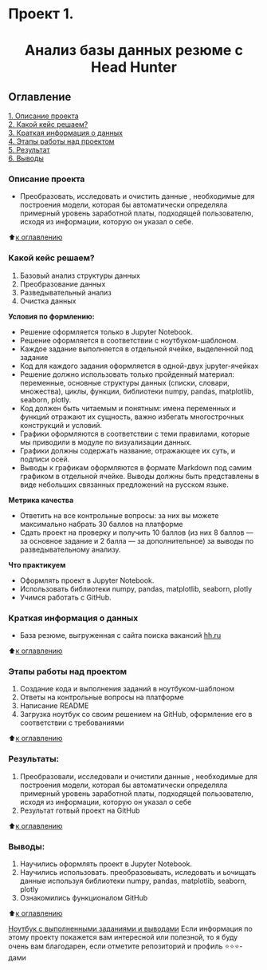 # Проект 1. 
# <center> Анализ базы данных резюме c Head Hunter 

## Оглавление  
[1. Описание проекта](https://github.com/Balantre/New_octopus/tree/main/project_1/README.md#Описание-проекта)  
[2. Какой кейс решаем?](https://github.com/Balantre/New_octopus/tree/main/pproject_1/README.md#Какой-кейс-решаем)  
[3. Краткая информация о данных](https://github.com/Balantre/New_octopus/tree/main/project_1/README.md#Краткая-информация-о-данных)  
[4. Этапы работы над проектом](https://github.com/Balantre/New_octopus/tree/main/project_1/README.md#Этапы-работы-над-проектом)  
[5. Результат](https://github.com/Balantre/New_octopus/tree/main/project_1/README.md#Результат)    
[6. Выводы](https://github.com/Balantre/New_octopus/tree/main/project_1/README.md#Выводы) 

### Описание проекта    
- Преобразовать, исследовать и очистить данные , необходимые для построения модели, которая бы автоматически определяла примерный уровень заработной платы, подходящей пользователю, исходя из информации, которую он указал о себе.

:arrow_up:[к оглавлению](https://github.com/Balantre/New_octopus/tree/main/project_1/README.md#Оглавление)


### Какой кейс решаем?
1. Базовый анализ структуры данных
2. Преобразование данных
3. Разведывательный анализ
4. Очистка данных

**Условия по формлению:**  
- Решение оформляется только в Jupyter Notebook.
- Решение оформляется в соответствии с ноутбуком-шаблоном.
- Каждое задание выполняется в отдельной ячейке, выделенной под задание 
- Код для каждого задания оформляется в одной-двух jupyter-ячейках
- Решение должно использовать только пройденный материал: переменные, основные структуры данных (списки, словари, множества), циклы, функции, библиотеки numpy, pandas, matplotlib, seaborn, plotly.
- Код должен быть читаемым и понятным: имена переменных и функций отражают их сущность, важно избегать многострочных конструкций и условий.
- Графики оформляются в соответствии с теми правилами, которые мы приводили в модуле по визуализации данных.
- Графики должны содержать название, отражающее их суть, и подписи осей.
- Выводы к графикам оформляются в формате Markdown под самим графиком в отдельной ячейке. Выводы должны быть представлены в виде небольших связанных предложений на русском языке.

**Метрика качества**     
- Ответить на все контрольные вопросы: за них вы можете максимально набрать 30 баллов на платформе
- Сдать проект на проверку и получить 10 баллов (из них 8 баллов — за основное задание и 2 балла — за дополнительное) за выводы по разведывательному анализу.

**Что практикуем**     
 - Оформлять проект в Jupyter Notebook.
 - Использовать библиотеки numpy, pandas, matplotlib, seaborn, plotly
 - Учимся работать с GitHub.


### Краткая информация о данных
- База резюме, выгруженная с сайта поиска вакансий [hh.ru](https://drive.google.com/file/d/1Kb78mAWYKcYlellTGhIjPI-bCcKbGuTn/view) 


:arrow_up:[к оглавлению](https://github.com/Balantre/New_octopus/tree/main/project_1/README.md#Оглавление)


### Этапы работы над проектом  
1. Создание кода и выполнения заданий в ноутбуком-шаблоном 
2. Ответы на контрольные вопросы на платформе
3. Написание README
4. Загрузка ноутбук со своим решением на GitHub, оформление его в соответствии с требованиями

:arrow_up:[к оглавлению](https://github.com/Balantre/New_octopus/tree/main/project_1/README.md#Оглавление)


### Результаты:  
1. Преобразовали, исследовали и очистили данные , необходимые для построения модели, которая бы автоматически определяла примерный уровень заработной платы, подходящей пользователю, исходя из информации, которую он указал о себе
2. Результат готвый проект на GitHub

:arrow_up:[к оглавлению](https://github.com/Balantre/New_octopus/tree/main/project_1/README.md#Оглавление)


### Выводы:  
1. Научились оформлять проект в Jupyter Notebook.
2. Научились использовать. преобразовывать, иследовать и ьочищать данные используя библиотеки numpy, pandas, matplotlib, seaborn, plotly
3. Ознакомились функционалом GitHub

:arrow_up:[к оглавлению](https://github.com/Balantre/New_octopus/tree/main/project_1/README.md#Оглавление)

[Ноутбук с выполненными заданиями и выводами]()
Если информация по этому проекту покажется вам интересной или полезной, то я буду очень вам благодарен, если отметите репозиторий и профиль ⭐️⭐️⭐️-дами